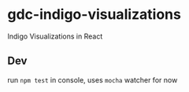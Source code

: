 # gdc-indigo-visualizations

Indigo Visualizations in React

## Dev

run `npm test` in console, uses `mocha` watcher for now
